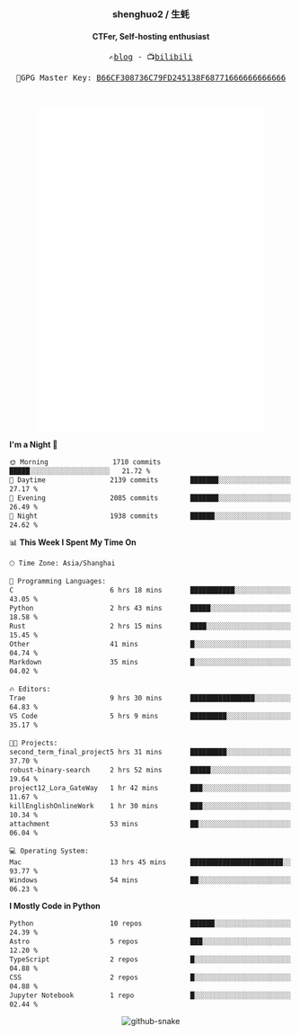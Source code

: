 <h3 align="center"> shenghuo2 / 生蚝 </h3>
<h4 align="center" >CTFer, Self-hosting enthusiast</h3>


<p align="center">
  <samp>
    ✍️<a href="https://blog.shenghuo2.top/">blog</a> -
    📺<a href="https://space.bilibili.com/85894935">bilibili</a>
  </samp>
</p>
<p align="center">
  <samp>
     🔐GPG Master Key: <a align="center" href="https://github.com/shenghuo2.gpg">B66CF308736C79FD245138F68771666666666666</a>
  </samp>
</p>
<br>
<p align="center">
  <a href="https://github.com/shenghuo2">
    <img width="400" align="top" src="https://github.com/shenghuo2/shenghuo2/blob/main/metrics.left.svg" />
  </a>
  <a href="https://github.com/shenghuo2">
    <img width="400" align="top" src="https://github.com/shenghuo2/shenghuo2/blob/main/metrics.right.svg" />
  </a>
</p>


<!--START_SECTION:waka-->
**I'm a Night 🦉** 

```text
🌞 Morning                1710 commits        █████░░░░░░░░░░░░░░░░░░░░   21.72 % 
🌆 Daytime                2139 commits        ███████░░░░░░░░░░░░░░░░░░   27.17 % 
🌃 Evening                2085 commits        ███████░░░░░░░░░░░░░░░░░░   26.49 % 
🌙 Night                  1938 commits        ██████░░░░░░░░░░░░░░░░░░░   24.62 % 
```


📊 **This Week I Spent My Time On** 

```text
🕑︎ Time Zone: Asia/Shanghai

💬 Programming Languages: 
C                        6 hrs 18 mins       ███████████░░░░░░░░░░░░░░   43.05 % 
Python                   2 hrs 43 mins       █████░░░░░░░░░░░░░░░░░░░░   18.58 % 
Rust                     2 hrs 15 mins       ████░░░░░░░░░░░░░░░░░░░░░   15.45 % 
Other                    41 mins             █░░░░░░░░░░░░░░░░░░░░░░░░   04.74 % 
Markdown                 35 mins             █░░░░░░░░░░░░░░░░░░░░░░░░   04.02 % 

🔥 Editors: 
Trae                     9 hrs 30 mins       ████████████████░░░░░░░░░   64.83 % 
VS Code                  5 hrs 9 mins        █████████░░░░░░░░░░░░░░░░   35.17 % 

🐱‍💻 Projects: 
second_term_final_project5 hrs 31 mins       █████████░░░░░░░░░░░░░░░░   37.70 % 
robust-binary-search     2 hrs 52 mins       █████░░░░░░░░░░░░░░░░░░░░   19.64 % 
project12_Lora_GateWay   1 hr 42 mins        ███░░░░░░░░░░░░░░░░░░░░░░   11.67 % 
killEnglishOnlineWork    1 hr 30 mins        ███░░░░░░░░░░░░░░░░░░░░░░   10.34 % 
attachment               53 mins             ██░░░░░░░░░░░░░░░░░░░░░░░   06.04 % 

💻 Operating System: 
Mac                      13 hrs 45 mins      ███████████████████████░░   93.77 % 
Windows                  54 mins             ██░░░░░░░░░░░░░░░░░░░░░░░   06.23 % 
```

**I Mostly Code in Python** 

```text
Python                   10 repos            ██████░░░░░░░░░░░░░░░░░░░   24.39 % 
Astro                    5 repos             ███░░░░░░░░░░░░░░░░░░░░░░   12.20 % 
TypeScript               2 repos             █░░░░░░░░░░░░░░░░░░░░░░░░   04.88 % 
CSS                      2 repos             █░░░░░░░░░░░░░░░░░░░░░░░░   04.88 % 
Jupyter Notebook         1 repo              █░░░░░░░░░░░░░░░░░░░░░░░░   02.44 % 
```




<!--END_SECTION:waka-->


<div align="center">
  <picture>
    <source media="(prefers-color-scheme: dark)" srcset="https://gist.githubusercontent.com/shenghuo2/bfce20b14ab0484cef03bae6e60e0b3a/raw/github-snake-dark.svg" />
    <source media="(prefers-color-scheme: light)" srcset="https://gist.githubusercontent.com/shenghuo2/bfce20b14ab0484cef03bae6e60e0b3a/raw/github-snake.svg" />
    <img alt="github-snake" src="https://gist.githubusercontent.com/shenghuo2/bfce20b14ab0484cef03bae6e60e0b3a/raw/github-snake.svg" />
  </picture>
</div>

<!--
**shenghuo2/shenghuo2** is a ✨ _special_ ✨ repository because its `README.md` (this file) appears on your GitHub profile.

Here are some ideas to get you started:

- 🔭 I’m currently working on ...
- 🌱 I’m currently learning ...
- 👯 I’m looking to collaborate on ...
- 🤔 I’m looking for help with ...
- 💬 Ask me about ...
- 📫 How to reach me: ...
- 😄 Pronouns: ...
- ⚡ Fun fact: ...
-->
